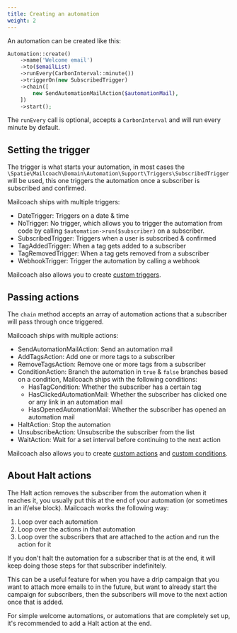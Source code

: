 ```yaml
---
title: Creating an automation
weight: 2
---
```


An automation can be created like this:

```php
Automation::create()
    ->name('Welcome email')
    ->to($emailList)
    ->runEvery(CarbonInterval::minute())
    ->triggerOn(new SubscribedTrigger)
    ->chain([
        new SendAutomationMailAction($automationMail),
    ])
    ->start();
```

The `runEvery` call is optional, accepts a `CarbonInterval` and will run every minute by default.

## Setting the trigger

The trigger is what starts your automation, in most cases the `\Spatie\Mailcoach\Domain\Automation\Support\Triggers\SubscribedTrigger` will be used, this one triggers the automation once a subscriber is subscribed and confirmed.

Mailcoach ships with multiple triggers:

- DateTrigger: Triggers on a date & time
- NoTrigger: No trigger, which allows you to trigger the automation from code by calling `$automation->run($subscriber)` on a subscriber.
- SubscribedTrigger: Triggers when a user is subscribed & confirmed
- TagAddedTrigger: When a tag gets added to a subscriber
- TagRemovedTrigger: When a tag gets removed from a subscriber
- WebhookTrigger: Trigger the automation by calling a webhook

Mailcoach also allows you to create [custom triggers](/docs/laravel-mailcoach/v5/automations/creating-custom-triggers).

## Passing actions

The `chain` method accepts an array of automation actions that a subscriber will pass through once triggered.

Mailcoach ships with multiple actions:

- SendAutomationMailAction: Send an automation mail
- AddTagsAction: Add one or more tags to a subscriber
- RemoveTagsAction: Remove one or more tags from a subscriber
- ConditionAction: Branch the automation in `true` & `false` branches based on a condition, Mailcoach ships with the following conditions:
  - HasTagCondition: Whether the subscriber has a certain tag
  - HasClickedAutomationMail: Whether the subscriber has clicked one or any link in an automation mail
  - HasOpenedAutomationMail: Whether the subscriber has opened an automation mail
- HaltAction: Stop the automation
- UnsubscribeAction: Unsubscribe the subscriber from the list
- WaitAction: Wait for a set interval before continuing to the next action

Mailcoach also allows you to create [custom actions](/docs/laravel-mailcoach/v5/automations/creating-custom-actions) and [custom conditions](/docs/laravel-mailcoach/v5/automations/creating-conditions).

## About Halt actions

The Halt action removes the subscriber from the automation when it reaches it, you usually put this at the end of your automation (or sometimes in an if/else block). Mailcoach works the following way:

1. Loop over each automation
2. Loop over the actions in that automation
3. Loop over the subscribers that are attached to the action and run the action for it

If you don't halt the automation for a subscriber that is at the end, it will keep doing those steps for that subscriber indefinitely.

This can be a useful feature for when you have a drip campaign that you want to attach more emails to in the future, but want to already start the campaign for subscribers, then the subscribers will move to the next action once that is added.

For simple welcome automations, or automations that are completely set up, it's recommended to add a Halt action at the end.
